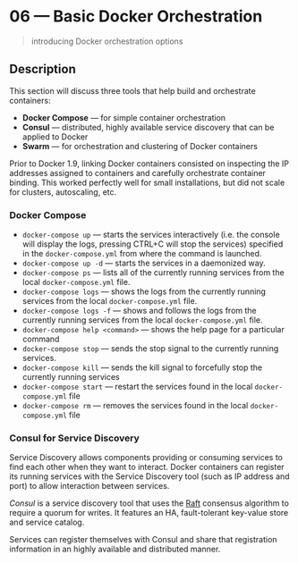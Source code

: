 # 06 &mdash; Basic Docker Orchestration
> introducing Docker orchestration options

## Description

This section will discuss three tools that help build and orchestrate containers:
+ **Docker Compose** &mdash; for simple container orchestration
+ **Consul** &mdash; distributed, highly available service discovery that can be applied to Docker
+ **Swarm** &mdash; for orchestration and clustering of Docker containers

Prior to Docker 1.9, linking Docker containers consisted on inspecting the IP addresses assigned to containers and carefully orchestrate container binding. This worked perfectly well for small installations, but did not scale for clusters, autoscaling, etc. 

### Docker Compose
+ `docker-compose up` &mdash; starts the services interactively (i.e. the console will display the logs, pressing CTRL+C will stop the services) specified in the `docker-compose.yml` from where the command is launched.
+ `docker-compose up -d` &mdash; starts the services in a daemonized way.
+ `docker-compose ps` &mdash; lists all of the currently running services from the local `docker-compose.yml` file.
+ `docker-compose logs` &mdash; shows the logs from the currently running services from the local `docker-compose.yml` file.
+ `docker-compose logs -f` &mdash; shows and follows the logs from the currently running services from the local `docker-compose.yml` file.
+ `docker-compose help <command>` &mdash; shows the help page for a particular command
+ `docker-compose stop` &mdash; sends the stop signal to the currently running services.
+ `docker-compose kill` &mdash; sends the kill signal to forcefully stop the currently running services
+ `docker-compose start` &mdash; restart the services found in the local `docker-compose.yml` file
+ `docker-compose rm` &mdash; removes the services found in the local `docker-compose.yml` file

### Consul for Service Discovery
Service Discovery allows components providing or consuming services to find each other when they want to interact. Docker containers can register its running services with the Service Discovery tool (such as IP address and port) to allow interaction between services.

*Consul* is a service discovery tool that uses the [Raft](https://en.wikipedia.org/wiki/Raft_(computer_science)) consensus algorithm to require a quorum for writes. It features an HA, fault-tolerant key-value store and service catalog.

Services can register themselves with Consul and share that registration information in an highly available and distributed manner.